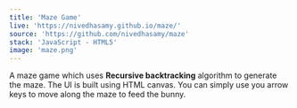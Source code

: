 ```yaml
---
title: 'Maze Game'
live: 'https://nivedhasamy.github.io/maze/'
source: 'https://github.com/nivedhasamy/maze'
stack: 'JavaScript - HTML5'
image: 'maze.png'
---
```


A maze game which uses **Recursive backtracking** algorithm to generate the maze. The UI is built using HTML canvas. You can simply use you arrow keys to move along the maze to feed the bunny. 
